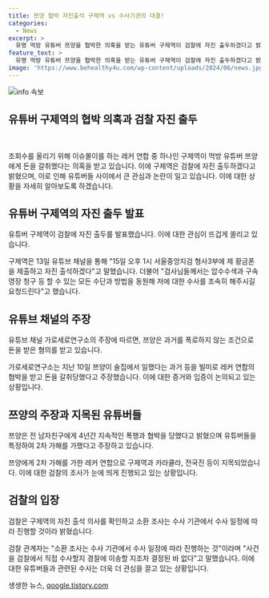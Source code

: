 ```yaml
---
title: 쯔양 협박 자진출석 구제역 vs 수사기관의 대결!
categories:
  - News
excerpt: >
  유명 먹방 유튜버 쯔양을 협박한 의혹을 받는 유튜버 구제역이 검찰에 자진 출두하겠다고 밝혔다. 1억4천만원을 받은 것으로 알려졌는데, 이에 대한 조사가 예정되어 있다. 쯔양은 협박과 폭행을 받았다고 주장하며, 구제역 등 몇몇 유튜버들을 지목했다. 이에 검찰은 이들에 대한 공갈 혐의에 대한 조사를 진행 중이다.
feature_text: >
  유명 먹방 유튜버 쯔양을 협박한 의혹을 받는 유튜버 구제역이 검찰에 자진 출두하겠다고 밝혔다. 1억4천만원을 받은 것으로 알려졌는데, 이에 대한 조사가 예정되어 있다. 쯔양은 협박과 폭행을 받았다고 주장하며, 구제역 등 몇몇 유튜버들을 지목했다. 이에 검찰은 이들에 대한 공갈 혐의에 대한 조사를 진행 중이다.
image: 'https://www.behealthy4u.com/wp-content/uploads/2024/06/news.jpg'
---
```


<p><img src="https://www.behealthy4u.com/wp-content/uploads/2024/06/news.jpg" alt="info 속보" /></p>

<h2>유튜버 구제역의 협박 의혹과 검찰 자진 출두</h2>

<p data-ke-size="size16">&nbsp;</p>

<p>조회수를 올리기 위해 이슈몰이를 하는 레커 연합 중 하나인 구제역이 먹방 유튜버 쯔양에게 돈을 갈취했다는 의혹을 받고 있습니다. 이에 구제역은 검찰에 자진 출두하겠다고 밝혔으며, 이로 인해 유튜버들 사이에서 큰 관심과 논란이 일고 있습니다. 이에 대한 상황을 자세히 알아보도록 하겠습니다.</p>

<h2>유튜버 구제역의 자진 출두 발표</h2>

<p data-ke-size="size16">유튜버 구제역이 검찰에 자진 출두를 발표했습니다. 이에 대한 관심이 뜨겁게 쏠리고 있습니다.</p>

<p>구제역은 13일 유튜브 채널을 통해 "15일 오후 1시 서울중앙지검 형사3부에 제 황금폰을 제출하고 자진 출석하겠다"고 말했습니다. 더불어 "검사님들께서는 압수수색과 구속영장 청구 등 할 수 있는 모든 수단과 방법을 동원해 저에 대한 수사를 조속히 해주시길 요청드린다"고 했습니다.</p>

<h2>유튜브 채널의 주장</h2>

<p data-ke-size="size16">유튜브 채널 가로세로연구소의 주장에 따르면, 쯔양은 과거를 폭로하지 않는 조건으로 돈을 받은 혐의를 받고 있습니다.</p>

<p>가로세로연구소는 지난 10일 쯔양이 술집에서 일했다는 과거 등을 빌미로 레커 연합의 협박을 받고 돈을 갈취당했다고 주장했습니다. 이에 대한 증거와 입증이 논의되고 있는 상황입니다.</p>

<h2>쯔양의 주장과 지목된 유튜버들</h2>

<p data-ke-size="size16">쯔양은 전 남자친구에게 4년간 지속적인 폭행과 협박을 당했다고 밝혔으며 유튜버들을 특정하여 2차 가해를 가했다고 주장하고 있습니다.</p>

<p>쯔양에게 2차 가해를 가한 레커 연합으로 구제역과 카라큘라, 전국진 등이 지목되었습니다. 이에 대한 검찰의 조사가 눈에 띄게 진행되고 있는 상황입니다.</p>

<h2>검찰의 입장</h2>

<p data-ke-size="size16">검찰은 구제역의 자진 출석 의사를 확인하고 소환 조사는 수사 기관에서 수사 일정에 따라 진행할 것이라 밝혔습니다.</p>

<p>검찰 관계자는 "소환 조사는 수사 기관에서 수사 일정에 따라 진행하는 것"이라며 "사건을 검찰에서 직접 수사할지 경찰에 이송할 지조차 결정된 바 없다"고 말했습니다. 이에 대한 유튜버들과 관련된 수사는 더욱 더 관심을 끌고 있는 상황입니다.</p>
생생한 뉴스, <a href="https://qoogle.tistory.com" rel="dofollow">qoogle.tistory.com</a>


